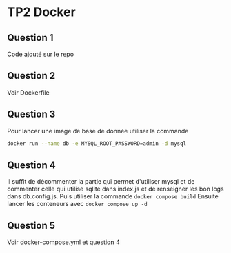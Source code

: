 
# TP2 Docker

## Question 1
Code ajouté sur le repo

## Question 2
Voir Dockerfile

## Question 3
Pour lancer une image de base de donnée utiliser la commande 
```bash
docker run --name db -e MYSQL_ROOT_PASSWORD=admin -d mysql
```

## Question 4 
Il suffit de décommenter la partie qui permet d'utiliser mysql et de commenter celle qui utilise sqlite dans index.js et de renseigner les bon logs dans db.config.js.
Puis utiliser la commande ```docker compose build```
Ensuite lancer les conteneurs avec ```docker compose up -d```

## Question 5
Voir docker-compose.yml et question 4
